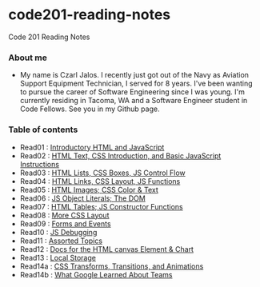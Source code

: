 # code201-reading-notes #
Code 201 Reading Notes

### About me ###
* My name is Czarl Jalos. I recently just got out of the Navy as Aviation Support Equipment Technician, I served for 8 years. I've been wanting to pursue the career of Software Engineering since I was young. I'm currently residing in Tacoma, WA and a Software Engineer student in Code Fellows. See you in my Github page.

### Table of contents ###

* Read01  : [Introductory HTML and JavaScript](https://cfjalos.github.io/code201-reading-notes/class-01)
* Read02  : [HTML Text, CSS Introduction, and Basic JavaScript Instructions](https://cfjalos.github.io/code201-reading-notes/class-02)
* Read03  : [HTML Lists, CSS Boxes, JS Control Flow](https://cfjalos.github.io/code201-reading-notes/class-03)
* Read04  : [HTML Links, CSS Layout, JS Functions](https://cfjalos.github.io/code201-reading-notes/class-04)
* Read05  : [HTML Images; CSS Color & Text](https://cfjalos.github.io/code201-reading-notes/class-05)
* Read06  : [JS Object Literals; The DOM](https://cfjalos.github.io/code201-reading-notes/class-06)
* Read07  : [HTML Tables; JS Constructor Functions](https://cfjalos.github.io/code201-reading-notes/class-07)
* Read08  : [More CSS Layout](https://cfjalos.github.io/code201-reading-notes/class-08)
* Read09  : [Forms and Events](https://cfjalos.github.io/code201-reading-notes/class-09)
* Read10  : [JS Debugging](https://cfjalos.github.io/code201-reading-notes/class-10)
* Read11  : [Assorted Topics](https://cfjalos.github.io/code201-reading-notes/class-11)
* Read12  : [Docs for the HTML canvas Element & Chart]()
* Read13  : [Local Storage]()
* Read14a : [CSS Transforms, Transitions, and Animations]()
* Read14b : [What Google Learned About Teams]()
